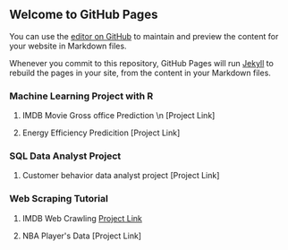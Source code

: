 ## Welcome to GitHub Pages

You can use the [editor on GitHub](https://github.com/joeychen35/.github.io/edit/master/index.md) to maintain and preview the content for your website in Markdown files.

Whenever you commit to this repository, GitHub Pages will run [Jekyll](https://jekyllrb.com/) to rebuild the pages in your site, from the content in your Markdown files.

### Machine Learning Project with R

1. IMDB Movie Gross office Prediction
\n [Project Link]

2. Energy Efficiency Predicition
[Project Link]

### SQL Data Analyst Project

1. Customer behavior data analyst project
[Project Link]

### Web Scraping Tutorial

1. IMDB Web Crawling
[Project Link](https://github.com/joeychen35/Web-Scraping/blob/master/IMDB%20Web%20Crawling.ipynb)

2. NBA Player's Data
[Project Link]
